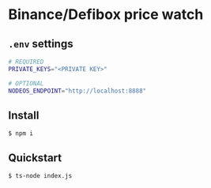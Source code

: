 # Binance/Defibox price watch

## `.env` settings

```bash
# REQUIRED
PRIVATE_KEYS="<PRIVATE KEY>"

# OPTIONAL
NODEOS_ENDPOINT="http://localhost:8888"
```

## Install

```
$ npm i
```

## Quickstart

```
$ ts-node index.js
```